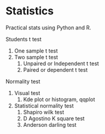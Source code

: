 # Statistics
Practical stats using Python and R.


Students t test
  1. One sample t test
  2. Two sample t test
      1. Unpaired or Independent t test
      2. Paired or dependent t test

Normality test
   1. Visual test
       1. Kde plot or histogram, qqplot
   2. Statistical normality test
       1. Shapiro wilk test
       2. D Agostino K square test
       3. Anderson darling test

